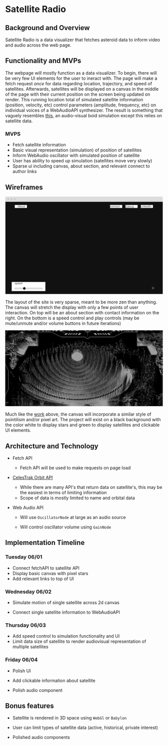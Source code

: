 # Satellite Radio

## Background and Overview

Satellite Radio is a data visualizer that fetches asteroid data to inform video and audio across the web page.

## Functionality and MVPs

The webpage will mostly function as a data visualizer. To begin, there will be very few UI elements for the user to ineract with. The page will make a fetch request _once_ for data regarding location, trajectory, and speed of satellites. Afterwards, satellites will be displayed on a canvas in the middle of the page with their current position on the screen being updated on render. This running location total of simulated satellite information (position, velocity, etc) control parameters (amplitude, frequency, etc) on individual voices of a WebAudioAPI synthesizer. The result is something that vaguely resembles [this](https://vimeo.com/512320162), an audio-visual boid simulation except this relies on satellite data.

### MVPS

- Fetch satellite information
- Basic visual representation (simulation) of position of satellites
- Inform WebAudio oscillator with simulated position of satellite
- User has ability to speed up simulation (satellites move very slowly)
- Sparse ui including canvas, about section, and relevant connect to author links

## Wireframes

![wireframe](design_assets/wireframe.png)

The layout of the site is very sparse, meant to be more zen than anything. The canvas will stretch the display with only a few points of user interaction. On top will be an about section with contact information on the right. On the bottom is a speed control and play controls (may be mute/unmute and/or volume buttons in future iterations)

![David Rudnick Neurealm](design_assets/davidrudnick_neurealm.png)

Much like the [work](http://neurealm.net/) above, the canvas will incorporate a similar style of pointilism and/or pixel art. The project will exist on a black background with the color white to display stars and green to display satellites and clickable UI elements.

## Architecture and Technology

- Fetch API

  - Fetch API will be used to make requests on page load

- [CelesTrak Orbit API](https://celestrak.com/)

  - While there are many API's that return data on satellite's, this may be the easiest in terms of limiting information
  - Scope of data is mostly limited to name and orbital data

- Web Audio API

  - Will use `OscillatorNode` at large as an audio source

  - Will control oscillator volume using `GainNode`

## Implementation Timeline

### Tuesday 06/01

- Connect fetchAPI to satellite API
- Display basic canvas with pixel stars
- Add relevant links to top of UI

### Wednesday 06/02

- Simulate motion of single satellite across 2d canvas

- Connect single satellite information to WebAudioAPI

### Thursday 06/03

- Add speed control to simulation functionality and UI
- Limit data size of satellite to render audiovisual representation of multiple satellites

### Friday 06/04

- Polish UI

- Add clickable information about satellite

- Polish audio component

## Bonus features

- Satellite is rendered in 3D space using `WebGl` or `Babylon`

- User can limit types of satellite data (active, historical, private interest)

- Polished audio components
